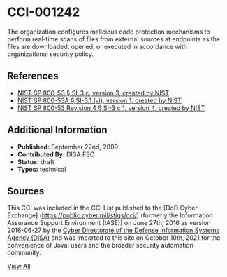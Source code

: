 # CCI-001242

The organization configures malicious code protection mechanisms to perform real-time scans of files from external sources at endpoints as the files are downloaded, opened, or executed in accordance with organizational security policy.

## References ##

* [NIST SP 800-53 § SI-3 c, version 3, created by NIST](http://csrc.nist.gov/publications/PubsSPs.html)
* [NIST SP 800-53A § SI-3.1 (vi), version 1, created by NIST](http://csrc.nist.gov/publications/PubsSPs.html)
* [NIST SP 800-53 Revision 4 § SI-3 c 1, version 4, created by NIST](http://csrc.nist.gov/publications/PubsSPs.html)


## Additional Information ##

* **Published:** September 22nd, 2009
* **Contributed By:** DISA FSO
* **Status:** draft
* **Types:** technical

## Sources ##

This CCI was included in the CCI List published to the [DoD Cyber Exchange]
(https://public.cyber.mil/stigs/cci/) (formerly the Information Assurance Support Environment
(IASE)) on June 27th, 2016 as version 2016-06-27 by the [Cyber Directorate of the Defense 
Information Systems Agency (DISA)](https://public.cyber.mil/about-cyber/) and was imported to 
this site on October 10th, 2021 for the convenience of Joval users and the broader security automation community.

[View All](../README.md)
